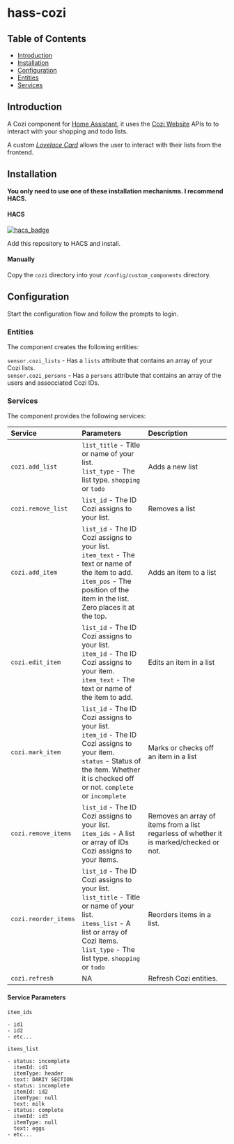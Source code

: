 # hass-cozi

## Table of Contents
- [Introduction](#introduction)
- [Installation](#installation)
- [Configuration](#configuration)
- [Entities](#entities)
- [Services](#services)

<a name="introduction"></a>
## Introduction
A Cozi component for [Home
Assistant](https://www.home-assistant.io/), it uses the [Cozi
Website](https://www.cozi.com) APIs to to interact with your shopping and
todo lists.

A custom [_Lovelace
Card_](https://github.com/Wetzel402/cozi-card) allows the user to
interact with their lists from the frontend. 

<a name="installation"></a>
## Installation

**You only need to use one of these installation mechanisms. I recommend HACS.** 

<a name="installation-hacs"></a>
#### HACS
[![hacs_badge](https://img.shields.io/badge/HACS-Custom-41BDF5.svg?style=for-the-badge)](https://github.com/hacs/integration)

Add this repository to HACS and install.

<a name="installation-manually"></a>
#### Manually
Copy the `cozi` directory into your `/config/custom_components` directory.

<a name="configuration"></a>
## Configuration

Start the configuration flow and follow the prompts to login. 

<a name="entities"></a>
### Entities

The component creates the following entities:

`sensor.cozi_lists` - Has a `lists` attribute that contains an array of your Cozi lists.<br>
`sensor.cozi_persons` - Has a `persons` attribute that contains an array of the users and assocciated Cozi IDs. 

<a name="services"></a>
### Services

The component provides the following services:

| Service             | Parameters                                                                                      | Description           |
| :---                |    :---                                                                                       |                  :--- |
| `cozi.add_list`     | `list_title` - Title or name of your list.<br>`list_type` - The list type. `shopping` or `todo`                                               | Adds a new list       |
| `cozi.remove_list`  | `list_id` - The ID Cozi assigns to your list.                                                   | Removes a list       |
| `cozi.add_item`     | `list_id` - The ID Cozi assigns to your list.<br>`item_text` - The text or name of the item to add.<br>`item_pos` - The position of the item in the list.  Zero places it at the top.                  | Adds an item to a list       |
| `cozi.edit_item`    | `list_id` - The ID Cozi assigns to your list.<br>`item_id` - The ID Cozi assigns to your item.<br>`item_text` - The text or name of the item to add.                                              | Edits an item in a list       |
| `cozi.mark_item`    | `list_id` - The ID Cozi assigns to your list.<br>`item_id` - The ID Cozi assigns to your item.<br>`status` - Status of the item.  Whether it is checked off or not. `complete` or `incomplete`    | Marks or checks off an item in a list       |
| `cozi.remove_items` | `list_id` - The ID Cozi assigns to your list.<br>`item_ids` - A list or array of IDs Cozi assigns to your items.                                 | Removes an array of items from a list regarless of whether it is marked/checked or not.     |
| `cozi.reorder_items`| `list_id` - The ID Cozi assigns to your list.<br>`list_title` - Title or name of your list.<br>`items_list` - A list or array of Cozi items.<br>`list_type` - The list type. `shopping` or `todo`                              | Reorders items in a list.      |
| `cozi.refresh      `| NA | Refresh Cozi entities.       |

<a name="service-parameters"></a>
#### Service Parameters

`item_ids`
```
- id1
- id2
- etc...
```

`items_list`
```
- status: incomplete
  itemId: id1
  itemType: header
  text: DARIY SECTION
- status: incomplete
  itemId: id2
  itemType: null
  text: milk
- status: complete
  itemId: id3
  itemType: null
  text: eggs
- etc...
```